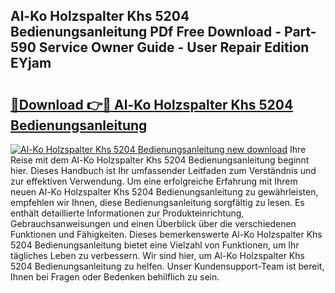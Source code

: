 ## Al-Ko Holzspalter Khs 5204 Bedienungsanleitung PDf Free Download - Part-590 Service Owner Guide - User Repair Edition EYjam

# <h2><a href="http://df2b83e.blite.top/?on=Al-Ko+Holzspalter+Khs+5204+Bedienungsanleitung">🔗Download 👉🔴 Al-Ko Holzspalter Khs 5204 Bedienungsanleitung</a></h2>

[![Al-Ko Holzspalter Khs 5204 Bedienungsanleitung new download](https://i.imgur.com/lujVjoI.png)](http://df2b83e.blite.top/?on=Al-Ko+Holzspalter+Khs+5204+Bedienungsanleitung)
Ihre Reise mit dem Al-Ko Holzspalter Khs 5204 Bedienungsanleitung beginnt hier. Dieses Handbuch ist Ihr umfassender Leitfaden zum Verständnis und zur effektiven Verwendung. Um eine erfolgreiche Erfahrung mit Ihrem neuen Al-Ko Holzspalter Khs 5204 Bedienungsanleitung zu gewährleisten, empfehlen wir Ihnen, diese Bedienungsanleitung sorgfältig zu lesen. Es enthält detaillierte Informationen zur Produkteinrichtung, Gebrauchsanweisungen und einen Überblick über die verschiedenen Funktionen und Fähigkeiten. Dieses bemerkenswerte Al-Ko Holzspalter Khs 5204 Bedienungsanleitung bietet eine Vielzahl von Funktionen, um Ihr tägliches Leben zu verbessern. Wir sind hier, um Al-Ko Holzspalter Khs 5204 Bedienungsanleitung zu helfen. Unser Kundensupport-Team ist bereit, Ihnen bei Fragen oder Bedenken behilflich zu sein.
